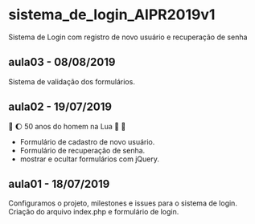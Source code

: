 # sistema_de_login_AIPR2019v1
Sistema de Login com registro de novo usuário e recuperação de senha

## aula03 - 08/08/2019

Sistema de validação dos formulários.

## aula02 - 19/07/2019 
:rocket: :moon: 50 anos do homem na Lua 🌝 🌚

* Formulário de cadastro de novo usuário.
* Formulário de recuperação de senha.
* mostrar e ocultar formulários com jQuery.



## aula01 - 18/07/2019
Configuramos o projeto, milestones e issues para o sistema de login.
Criação do arquivo index.php e formulário de login.
